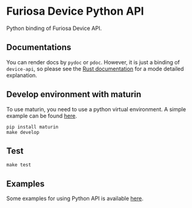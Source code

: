 # Furiosa Device Python API

Python binding of Furiosa Device API.

## Documentations
You can render docs by `pydoc` or `pdoc`. However, it is just a binding of `device-api`, so please see the [Rust documentation](../../README.md) for a mode detailed explanation.

## Develop environment with maturin

To use maturin, you need to use a python virtual environment. A simple example can be found [here](https://github.com/PyO3/pyo3/#Usage).

```
pip install maturin
make develop
```

## Test

```
make test
```

## Examples

 Some examples for using Python API is available [here](examples).